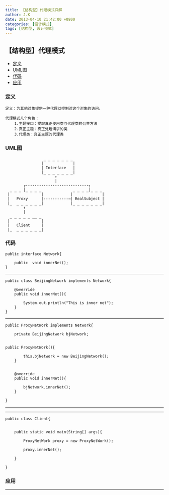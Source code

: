 ```yaml
---
title: 【结构型】代理模式详解
author: J.K
date: 2013-04-10 21:42:00 +0800
categories: [设计模式]
tags: [结构型, 设计模式]
---
```


## 【结构型】代理模式

*   [定义](#define)
*   [UML图](#UML)
*   [代码](#code)
*   [应用](#app)


<h3 id="define">定义</h3>

    定义：为其他对象提供一种代理以控制对这个对象的访问。

    代理模式几个角色：
        1.主题接口：提取真正使用类与代理类的公共方法
        2.真正主题：真正处理请求的类
        3.代理类：真正主题的代理类



<h3 id="UML">UML图</h3>




                     _ _ _ _ _ _ _
                    |             |
                    | Interface   |
                    |_ _ _ _ _ _ _|
                          ↑
                          |
            ┌----------------------------┐
      _ _ _ |_ _ _ _              _ _ _ _|_ _ _
     |              |            |             |
     |   Proxy      |-----------→| RealSubject |
     |_  _ _ _ _ _ _|            |_ _ _ _ _ _ _|
            ↑
            |
      _ _ _ _ _ __ _
     |              |
     |   Client     |
     |_  _ _ _ _ _ _|



<h3 id="code">代码</h3>

    public interface Network{

        public  void innerNet();
    }


***

    public class BeijingNetwork implements Network{

        @override
        public void innerNet(){

            System.out.println("This is inner net");
        }
    }


***

    public ProxyNetWork implements Network{

        private BeijingNetwork bjNetwork;


    public ProxyNetWork(){

            this.bjNetwork = new BeijingNetwork();
        }


        @override
        public void innerNet(){

            bjNetwork.innerNet();
        }

    }

***


***

    public class Client{


        public static void main(String[] args){

            ProxyNetWork proxy = new ProxyNetWork();

            proxy.innerNet();

        }

    }


<h3 id="app">应用</h3>



***
